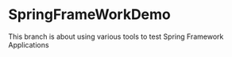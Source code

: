 # SpringFrameWorkDemo
This branch is about using various tools to test Spring Framework Applications
